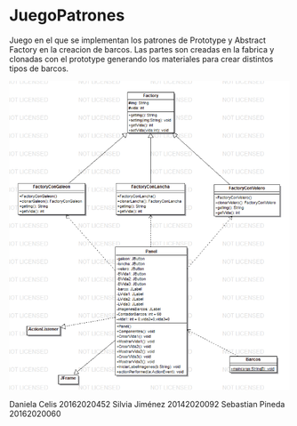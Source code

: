 # JuegoPatrones

Juego en el que se implementan los patrones de Prototype y Abstract Factory en la creacion de barcos. Las partes son creadas en la fabrica y clonadas con el prototype generando los materiales para crear distintos tipos de barcos. 

![paquetes](https://github.com/DaniCelis/JuegoPatrones/blob/master/duagrama.PNG "oouuuu")



Daniela Celis 20162020452 Silvia Jiménez 20142020092 Sebastian Pineda 20162020060
